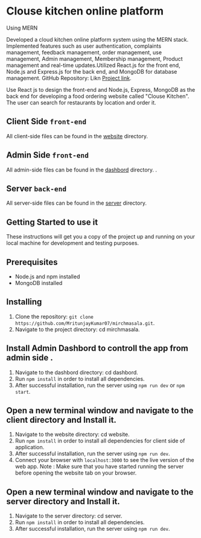 # Clouse kitchen online platform

Using MERN

Developed a cloud kitchen online platform system using the MERN stack. Implemented features such as user authentication, complaints management, feedback management, order management, use management, Admin management, Membership management, Product management and real-time updates.Utilized React.js for the front end, Node.js and Express.js for the back end, and MongoDB for database management. GitHub Repository: Likn [Project link](https://github.com/MritunjayKumar07/mirchmasala).

Use React js to design the front-end and Node.js, Express, MongoDB as the back end for developing a food ordering website called "Clouse Kitchen". The user can search for restaurants by location and order it.

## Client Side `front-end`

All client-side files can be found in the [website](https://github.com/MritunjayKumar07/mirchmasala/tree/main/website) directory.

## Admin Side `front-end`

All admin-side files can be found in the [dashbord](https://github.com/MritunjayKumar07/mirchmasala/tree/main/dashbord) directory.
.

## Server `back-end`

All server-side files can be found in the [server](https://github.com/MritunjayKumar07/mirchmasala/tree/main/server) directory.


## Getting Started to use it
These instructions will get you a copy of the project up and running on your local machine for development and testing purposes.

## Prerequisites

- Node.js and npm installed
- MongoDB installed

## Installing

1. Clone the repository: `git clone https://github.com/MritunjayKumar07/mirchmasala.git`.
2. Navigate to the project directory: cd mirchmasala.
## Install Admin Dashbord to controll the app from admin side .
1. Navigate to the dashbord directory: cd dashbord.
2. Run `npm install` in order to install all dependencies.
3. After successful installation, run the server using `npm run dev` or `npm start`.

## Open a new terminal window and navigate to the client directory and Install it. 
1. Navigate to the website directory: cd website.
2. Run `npm install` in order to install all dependencies for client side of application.
3. After successful installation, run the server using `npm run dev`.
4. Connect your browser with `localhost:3000` to see the live version of the web app.
Note : Make sure that you have started running the server before opening the website tab on your browser.

## Open a new terminal window and navigate to the server directory and Install it. 
1. Navigate to the server directory: cd server.
2. Run `npm install` in order to install all dependencies.
3. After successful installation, run the server using `npm run dev`.


